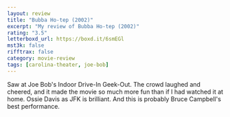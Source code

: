 ```yaml
---
layout: review
title: "Bubba Ho-tep (2002)"
excerpt: "My review of Bubba Ho-tep (2002)"
rating: "3.5"
letterboxd_url: https://boxd.it/6smEGl
mst3k: false
rifftrax: false
category: movie-review
tags: [carolina-theater, joe-bob]
---
```


Saw at Joe Bob's Indoor Drive-In Geek-Out. The crowd laughed and cheered, and it made the movie so much more fun than if I had watched it at home. Ossie Davis as JFK is brilliant. And this is probably Bruce Campbell's best performance.
